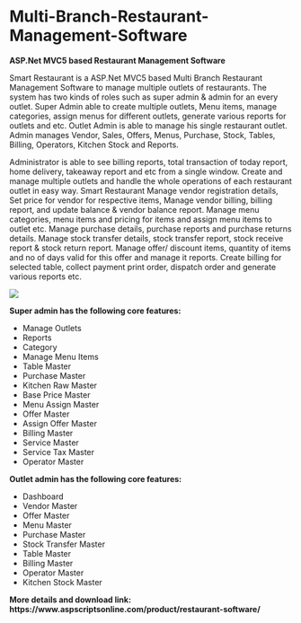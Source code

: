 # Multi-Branch-Restaurant-Management-Software
<b>ASP.Net MVC5 based Restaurant Management Software</b>

Smart Restaurant is a ASP.Net MVC5 based Multi Branch Restaurant Management Software to manage multiple outlets of restaurants. The system has two kinds of roles such as super admin & admin for an every outlet. Super Admin able to create multiple outlets, Menu items, manage categories, assign menus for different outlets, generate various reports for outlets and etc. Outlet Admin is able to manage his single restaurant outlet. Admin manages Vendor, Sales, Offers, Menus, Purchase, Stock, Tables, Billing, Operators, Kitchen Stock and Reports.

Administrator is able to see billing reports, total transaction of today report, home delivery, takeaway report and etc from a single window. Create and manage multiple outlets and handle the whole operations of each restaurant outlet in easy way. Smart Restaurant Manage vendor registration details, Set price for vendor for respective items, Manage vendor billing, billing report, and update balance & vendor balance report. Manage menu categories, menu items and pricing for items and assign menu items to outlet etc. Manage purchase details, purchase reports and purchase returns details. Manage stock transfer details, stock transfer report, stock receive report & stock return report. Manage offer/ discount items, quantity of items and no of days valid for this offer and manage it reports. Create billing for selected table, collect payment print order, dispatch order and generate various reports etc.

<img src="https://www.aspscriptsonline.com/wp-content/uploads/2016/06/restaurant365_10.jpg">

<b>Super admin has the following core features:</b>

<ul>
<li>Manage Outlets</li>
<li>Reports</li>
<li>Category</li>
<li>Manage Menu Items</li>
<li>Table Master</li>
<li>Purchase Master</li>
<li>Kitchen Raw Master</li>
<li>Base Price Master</li>
<li>Menu Assign Master</li>
<li>Offer Master</li>
<li>Assign Offer Master</li>
<li>Billing Master</li>
<li>Service Master</li>
<li>Service Tax Master</li>
<li>Operator Master</li>
</ul>

<b>Outlet admin has the following core features:</b>

<ul>
<li>Dashboard</li>
<li>Vendor Master</li>
<li>Offer Master</li>
<li>Menu Master</li>
<li>Purchase Master</li>
<li>Stock Transfer Master</li>
<li>Table Master</li>
<li>Billing Master</li>
<li>Operator Master</li>
<li>Kitchen Stock Master</li>
</ul>
<b>More details and download link:</b><br>
<b>https://www.aspscriptsonline.com/product/restaurant-software/</b>
